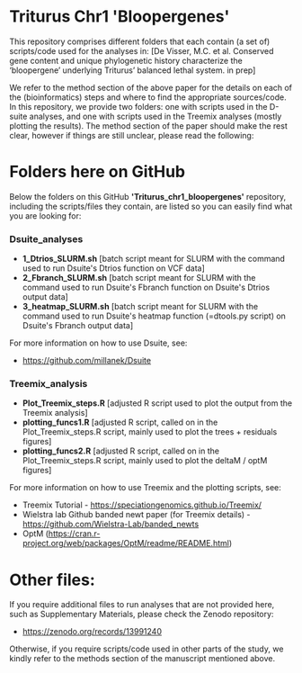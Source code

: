 # Triturus Chr1 'Bloopergenes'

This repository comprises different folders that each contain (a set of) scripts/code used for the analyses in: [De Visser, M.C. et al. Conserved gene content and unique phylogenetic history characterize the ‘bloopergene’ underlying Triturus’ balanced lethal system. in prep]

We refer to the method section of the above paper for the details on each of the (bioinformatics) steps and where to find the appropriate sources/code. In this repository, we provide two folders: one with scripts used in the D-suite analyses, and one with scripts used in the Treemix analyses (mostly plotting the results). The method section of the paper should make the rest clear, however if things are still unclear, please read the following:

# Folders here on GitHub

Below the folders on this GitHub __'Triturus_chr1_bloopergenes'__ repository, including the scripts/files they contain, are listed so you can easily find what you are looking for:

### Dsuite_analyses

- __1_Dtrios_SLURM.sh__ [batch script meant for SLURM with the command used to run Dsuite's Dtrios function on VCF data]
- __2_Fbranch_SLURM.sh__ [batch script meant for SLURM with the command used to run Dsuite's Fbranch function on Dsuite's Dtrios output data]
- __3_heatmap_SLURM.sh__ [batch script meant for SLURM with the command used to run Dsuite's heatmap function (=dtools.py script) on Dsuite's Fbranch output data]  

For more information on how to use Dsuite, see: 
- https://github.com/millanek/Dsuite

### Treemix_analysis

- __Plot_Treemix_steps.R__ [adjusted R script used to plot the output from the Treemix analysis]
- __plotting_funcs1.R__ [adjusted R script, called on in the Plot_Treemix_steps.R script, mainly used to plot the trees + residuals figures]
- __plotting_funcs2.R__ [adjusted R script, called on in the Plot_Treemix_steps.R script, mainly used to plot the deltaM / optM figures]

For more information on how to use Treemix and the plotting scripts, see:
- Treemix Tutorial - https://speciationgenomics.github.io/Treemix/
- Wielstra lab Github banded newt paper (for Treemix details) - https://github.com/Wielstra-Lab/banded_newts
- OptM (https://cran.r-project.org/web/packages/OptM/readme/README.html)

# Other files:

If you require additional files to run analyses that are not provided here, such as Supplementary Materials, please check the Zenodo repository: 
- https://zenodo.org/records/13991240

Otherwise, if you require scripts/code used in other parts of the study, we kindly refer to the methods section of the manuscript mentioned above.
